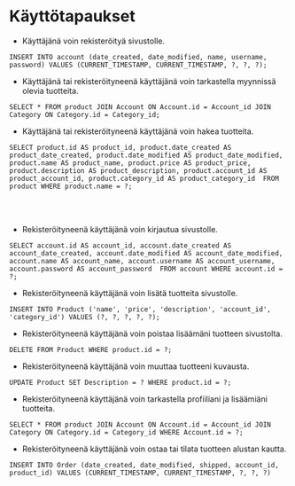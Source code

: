 # Käyttötapaukset

* Käyttäjänä voin rekisteröityä sivustolle.

`INSERT INTO account (date_created, date_modified, name, username, password) VALUES (CURRENT_TIMESTAMP, CURRENT_TIMESTAMP, ?, ?, ?);`

* Käyttäjänä tai rekisteröityneenä käyttäjänä voin tarkastella myynnissä olevia tuotteita.

`SELECT * FROM product JOIN Account ON Account.id = Account_id JOIN Category ON Category.id = Category_id;`

* Käyttäjänä tai rekisteröityneenä käyttäjänä voin hakea tuotteita. 

`SELECT product.id AS product_id, product.date_created AS product_date_created, product.date_modified AS product_date_modified, product.name AS product_name, product.price AS product_price, product.description AS product_description, product.account_id AS product_account_id, product.category_id AS product_category_id 
FROM product WHERE product.name = ?;`


 <br/><br/>
 
 * Rekisteröityneenä käyttäjänä voin kirjautua sivustolle.

`SELECT account.id AS account_id, account.date_created AS account_date_created, account.date_modified AS account_date_modified, account.name AS account_name, account.username AS account_username, account.password AS account_password 
FROM account WHERE account.id = ?;`
 
* Rekisteröityneenä käyttäjänä voin lisätä tuotteita sivustolle.

`INSERT INTO Product ('name', 'price', 'description', 'account_id', 'category_id') VALUES (?, ?, ?, ?, ?);`

* Rekisteröityneenä käyttäjänä voin poistaa lisäämäni tuotteen sivustolta. 

`DELETE FROM Product WHERE product.id = ?;`

* Rekisteröityneenä käyttäjänä voin muuttaa tuotteeni kuvausta.

`UPDATE Product SET Description = ? WHERE product.id = ?;`

* Rekisteröityneenä käyttäjänä voin tarkastella profiiliani ja lisäämiäni tuotteita.

`SELECT * FROM product JOIN Account ON Account.id = Account_id JOIN Category ON Category.id = Category_id WHERE Account.id = ?;`


* Rekisteröityneenä käyttäjänä voin ostaa tai tilata tuotteen alustan kautta.

`INSERT INTO Order (date_created, date_modified, shipped, account_id, product_id) VALUES (CURRENT_TIMESTAMP, CURRENT_TIMESTAMP, ?, ?, ?)`
